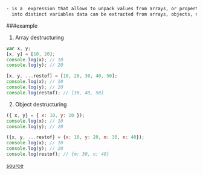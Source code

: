 ```html
- is a  expression that allows to unpack values from arrays, or properties from objects,
  into distinct variables data can be extracted from arrays, objects, nested objects and assigning to variables
```
###example


1. Array destructuring

```js
var x, y;
[x, y] = [10, 20];
console.log(x); // 10
console.log(y); // 20
```

```js
[x, y, ...restof] = [10, 20, 30, 40, 50];
console.log(x); // 10
console.log(y); // 20
console.log(restof); // [30, 40, 50]
```

2. Object destructuring

```js
({ x, y} = { x: 10, y: 20 });
console.log(x); // 10
console.log(y); // 20
```

```js
({x, y, ...restof} = {x: 10, y: 20, m: 30, n: 40});
console.log(x); // 10
console.log(y); // 20
console.log(restof); // {m: 30, n: 40}
```


[source](https://www.geeksforgeeks.org/destructuring-assignment-in-javascript/#:~:text=Destructuring%20Assignment%20is%20a%20JavaScript,objects%20and%20assigning%20to%20variables.)